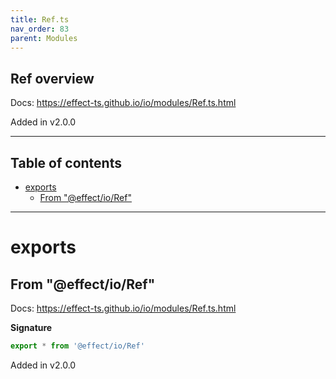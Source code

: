 ```yaml
---
title: Ref.ts
nav_order: 83
parent: Modules
---
```


## Ref overview

Docs: https://effect-ts.github.io/io/modules/Ref.ts.html

Added in v2.0.0

---

<h2 class="text-delta">Table of contents</h2>

- [exports](#exports)
  - [From "@effect/io/Ref"](#from-effectioref)

---

# exports

## From "@effect/io/Ref"

Docs: https://effect-ts.github.io/io/modules/Ref.ts.html

**Signature**

```ts
export * from '@effect/io/Ref'
```

Added in v2.0.0
